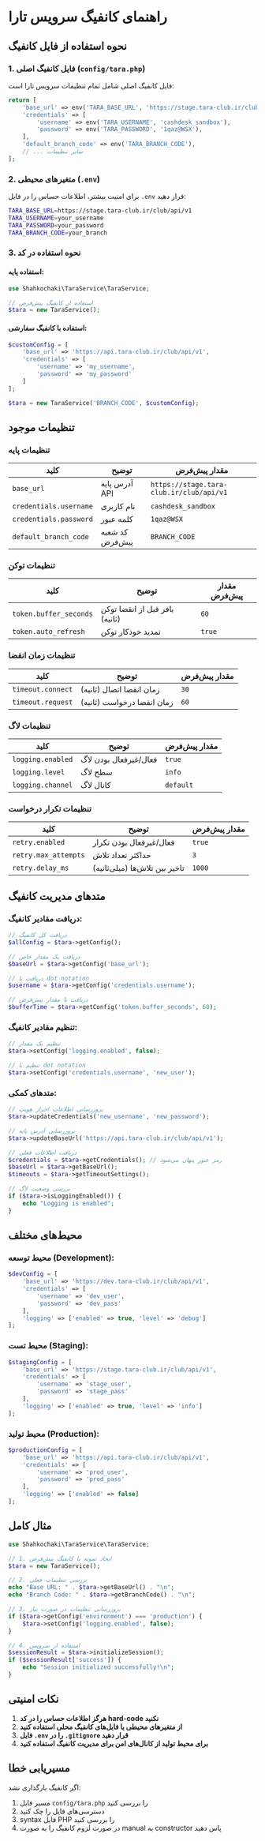 # راهنمای کانفیگ سرویس تارا

## نحوه استفاده از فایل کانفیگ

### 1. فایل کانفیگ اصلی (`config/tara.php`)

فایل کانفیگ اصلی شامل تمام تنظیمات سرویس تارا است:

```php
return [
    'base_url' => env('TARA_BASE_URL', 'https://stage.tara-club.ir/club/api/v1'),
    'credentials' => [
        'username' => env('TARA_USERNAME', 'cashdesk_sandbox'),
        'password' => env('TARA_PASSWORD', '1qaz@WSX'),
    ],
    'default_branch_code' => env('TARA_BRANCH_CODE'),
    // ... سایر تنظیمات
];
```

### 2. متغیرهای محیطی (`.env`)

برای امنیت بیشتر، اطلاعات حساس را در فایل `.env` قرار دهید:

```bash
TARA_BASE_URL=https://stage.tara-club.ir/club/api/v1
TARA_USERNAME=your_username
TARA_PASSWORD=your_password
TARA_BRANCH_CODE=your_branch
```

### 3. نحوه استفاده در کد

#### استفاده پایه:

```php
use Shahkochaki\TaraService\TaraService;

// استفاده از کانفیگ پیش‌فرض
$tara = new TaraService();
```

#### استفاده با کانفیگ سفارشی:

```php
$customConfig = [
    'base_url' => 'https://api.tara-club.ir/club/api/v1',
    'credentials' => [
        'username' => 'my_username',
        'password' => 'my_password'
    ]
];

$tara = new TaraService('BRANCH_CODE', $customConfig);
```

## تنظیمات موجود

### تنظیمات پایه

| کلید                   | توضیح           | مقدار پیش‌فرض                            |
| ---------------------- | --------------- | ---------------------------------------- |
| `base_url`             | آدرس پایه API   | `https://stage.tara-club.ir/club/api/v1` |
| `credentials.username` | نام کاربری      | `cashdesk_sandbox`                       |
| `credentials.password` | کلمه عبور       | `1qaz@WSX`                               |
| `default_branch_code`  | کد شعبه پیش‌فرض | `BRANCH_CODE`                            |

### تنظیمات توکن

| کلید                   | توضیح                          | مقدار پیش‌فرض |
| ---------------------- | ------------------------------ | ------------- |
| `token.buffer_seconds` | بافر قبل از انقضا توکن (ثانیه) | `60`          |
| `token.auto_refresh`   | تمدید خودکار توکن              | `true`        |

### تنظیمات زمان انقضا

| کلید              | توضیح                      | مقدار پیش‌فرض |
| ----------------- | -------------------------- | ------------- |
| `timeout.connect` | زمان انقضا اتصال (ثانیه)   | `30`          |
| `timeout.request` | زمان انقضا درخواست (ثانیه) | `60`          |

### تنظیمات لاگ

| کلید              | توضیح                 | مقدار پیش‌فرض |
| ----------------- | --------------------- | ------------- |
| `logging.enabled` | فعال/غیرفعال بودن لاگ | `true`        |
| `logging.level`   | سطح لاگ               | `info`        |
| `logging.channel` | کانال لاگ             | `default`     |

### تنظیمات تکرار درخواست

| کلید                 | توضیح                          | مقدار پیش‌فرض |
| -------------------- | ------------------------------ | ------------- |
| `retry.enabled`      | فعال/غیرفعال بودن تکرار        | `true`        |
| `retry.max_attempts` | حداکثر تعداد تلاش              | `3`           |
| `retry.delay_ms`     | تاخیر بین تلاش‌ها (میلی‌ثانیه) | `1000`        |

## متدهای مدیریت کانفیگ

### دریافت مقادیر کانفیگ:

```php
// دریافت کل کانفیگ
$allConfig = $tara->getConfig();

// دریافت یک مقدار خاص
$baseUrl = $tara->getConfig('base_url');

// دریافت با dot notation
$username = $tara->getConfig('credentials.username');

// دریافت با مقدار پیش‌فرض
$bufferTime = $tara->getConfig('token.buffer_seconds', 60);
```

### تنظیم مقادیر کانفیگ:

```php
// تنظیم یک مقدار
$tara->setConfig('logging.enabled', false);

// تنظیم با dot notation
$tara->setConfig('credentials.username', 'new_user');
```

### متدهای کمکی:

```php
// بروزرسانی اطلاعات احراز هویت
$tara->updateCredentials('new_username', 'new_password');

// بروزرسانی آدرس پایه
$tara->updateBaseUrl('https://api.tara-club.ir/club/api/v1');

// دریافت اطلاعات فعلی
$credentials = $tara->getCredentials(); // رمز عبور پنهان می‌شود
$baseUrl = $tara->getBaseUrl();
$timeouts = $tara->getTimeoutSettings();

// بررسی وضعیت لاگ
if ($tara->isLoggingEnabled()) {
    echo "Logging is enabled";
}
```

## محیط‌های مختلف

### محیط توسعه (Development):

```php
$devConfig = [
    'base_url' => 'https://dev.tara-club.ir/club/api/v1',
    'credentials' => [
        'username' => 'dev_user',
        'password' => 'dev_pass'
    ],
    'logging' => ['enabled' => true, 'level' => 'debug']
];
```

### محیط تست (Staging):

```php
$stagingConfig = [
    'base_url' => 'https://stage.tara-club.ir/club/api/v1',
    'credentials' => [
        'username' => 'stage_user',
        'password' => 'stage_pass'
    ],
    'logging' => ['enabled' => true, 'level' => 'info']
];
```

### محیط تولید (Production):

```php
$productionConfig = [
    'base_url' => 'https://api.tara-club.ir/club/api/v1',
    'credentials' => [
        'username' => 'prod_user',
        'password' => 'prod_pass'
    ],
    'logging' => ['enabled' => false]
];
```

## مثال کامل

```php
use Shahkochaki\TaraService\TaraService;

// 1. ایجاد نمونه با کانفیگ پیش‌فرض
$tara = new TaraService();

// 2. بررسی تنظیمات فعلی
echo "Base URL: " . $tara->getBaseUrl() . "\n";
echo "Branch Code: " . $tara->getBranchCode() . "\n";

// 3. بروزرسانی تنظیمات در صورت نیاز
if ($tara->getConfig('environment') === 'production') {
    $tara->setConfig('logging.enabled', false);
}

// 4. استفاده از سرویس
$sessionResult = $tara->initializeSession();
if ($sessionResult['success']) {
    echo "Session initialized successfully!\n";
}
```

## نکات امنیتی

1. **هرگز اطلاعات حساس را در کد hard-code نکنید**
2. **از متغیرهای محیطی یا فایل‌های کانفیگ محلی استفاده کنید**
3. **فایل `.env` را در `.gitignore` قرار دهید**
4. **برای محیط تولید از کانال‌های امن برای مدیریت کانفیگ استفاده کنید**

## مسیریابی خطا

اگر کانفیگ بارگذاری نشد:

1. مسیر فایل `config/tara.php` را بررسی کنید
2. دسترسی‌های فایل را چک کنید
3. syntax فایل PHP را بررسی کنید
4. در صورت لزوم کانفیگ را به صورت manual به constructor پاس دهید
